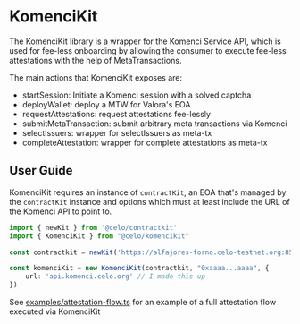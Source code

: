 # KomenciKit

The KomenciKit library is a wrapper for the Komenci Service API, which is used for fee-less onboarding by allowing 
the consumer to execute fee-less attestations with the help of MetaTransactions.

The main actions that KomenciKit exposes are:
- startSession: Initiate a Komenci session with a solved captcha
- deployWallet: deploy a MTW for Valora's EOA
- requestAttestations: request attestations fee-lessly 
- submitMetaTransaction: submit arbitrary meta transactions via Komenci
- selectIssuers: wrapper for selectIssuers as meta-tx
- completeAttestation: wrapper for complete attestations as meta-tx

## User Guide

KomenciKit requires an instance of `contractKit`, an EOA that's managed by the `contractKit` instance and
options which must at least include the URL of the Komenci API to point to.

```ts
import { newKit } from '@celo/contractkit'
import { KomenciKit } from "@celo/komencikit"

const contractkit = newKit('https://alfajores-forno.celo-testnet.org:8545')

const komenciKit = new KomenciKit(contractkit, "0xaaaa...aaaa", {
    url: 'api.komenci.celo.org' // I made this up
})
```

See [examples/attestation-flow.ts](./examples/attestation-flow.ts) for an example of a full attestation flow executed via KomenciKit
